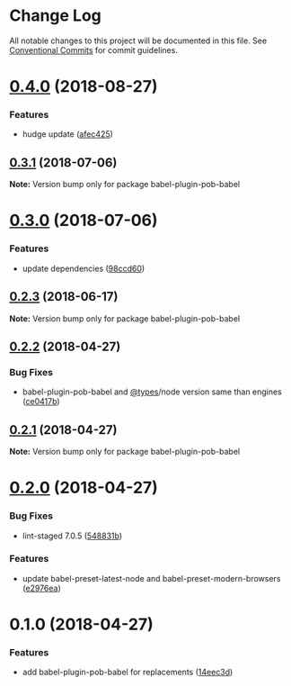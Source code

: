 # Change Log

All notable changes to this project will be documented in this file.
See [Conventional Commits](https://conventionalcommits.org) for commit guidelines.

<a name="0.4.0"></a>
# [0.4.0](https://github.com/christophehurpeau/pob/compare/babel-plugin-pob-babel@0.3.1...babel-plugin-pob-babel@0.4.0) (2018-08-27)


### Features

* hudge update ([afec425](https://github.com/christophehurpeau/pob/commit/afec425))





<a name="0.3.1"></a>
## [0.3.1](https://github.com/christophehurpeau/pob/compare/babel-plugin-pob-babel@0.3.0...babel-plugin-pob-babel@0.3.1) (2018-07-06)

**Note:** Version bump only for package babel-plugin-pob-babel





<a name="0.3.0"></a>
# [0.3.0](https://github.com/christophehurpeau/pob/compare/babel-plugin-pob-babel@0.2.3...babel-plugin-pob-babel@0.3.0) (2018-07-06)


### Features

* update dependencies ([98ccd60](https://github.com/christophehurpeau/pob/commit/98ccd60))





<a name="0.2.3"></a>
## [0.2.3](https://github.com/christophehurpeau/pob/compare/babel-plugin-pob-babel@0.2.2...babel-plugin-pob-babel@0.2.3) (2018-06-17)

**Note:** Version bump only for package babel-plugin-pob-babel





<a name="0.2.2"></a>
## [0.2.2](https://github.com/christophehurpeau/pob/compare/babel-plugin-pob-babel@0.2.1...babel-plugin-pob-babel@0.2.2) (2018-04-27)


### Bug Fixes

* babel-plugin-pob-babel and [@types](https://github.com/types)/node version same than engines ([ce0417b](https://github.com/christophehurpeau/pob/commit/ce0417b))





<a name="0.2.1"></a>
## [0.2.1](https://github.com/christophehurpeau/pob/compare/babel-plugin-pob-babel@0.2.0...babel-plugin-pob-babel@0.2.1) (2018-04-27)

**Note:** Version bump only for package babel-plugin-pob-babel





<a name="0.2.0"></a>
# [0.2.0](https://github.com/christophehurpeau/pob/compare/babel-plugin-pob-babel@0.1.0...babel-plugin-pob-babel@0.2.0) (2018-04-27)


### Bug Fixes

* lint-staged 7.0.5 ([548831b](https://github.com/christophehurpeau/pob/commit/548831b))


### Features

* update babel-preset-latest-node and babel-preset-modern-browsers ([e2976ea](https://github.com/christophehurpeau/pob/commit/e2976ea))





<a name="0.1.0"></a>
# 0.1.0 (2018-04-27)


### Features

* add babel-plugin-pob-babel for replacements ([14eec3d](https://github.com/christophehurpeau/pob/commit/14eec3d))

